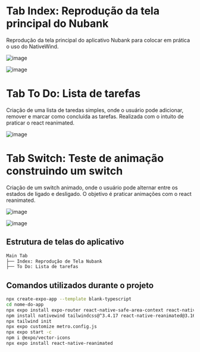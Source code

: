# Tab Index: Reprodução da tela principal do Nubank

Reprodução da tela principal do aplicativo Nubank para colocar em prática o uso do NativeWind.

![image](https://github.com/user-attachments/assets/f06e7308-61d5-4e43-8af6-69688932a5ad)

![image](https://github.com/user-attachments/assets/72647c16-cfbf-4b91-b9aa-b5f138d3f531)



# Tab To Do: Lista de tarefas

Criação de uma lista de taredas simples, onde o usuário pode adicionar, remover e marcar como concluída as tarefas. Realizada com o intuito de praticar o react reanimated.

![image](https://github.com/user-attachments/assets/facccc89-4552-4929-a88a-f9ddbe9e740f)


# Tab Switch: Teste de animação construindo um switch

Criação de um switch animado, onde o usuário pode alternar entre os estados de ligado e desligado. O objetivo é praticar animações com o react reanimated.

![image](https://github.com/user-attachments/assets/91445e1c-8199-43ef-b551-9045006a3a8b)

![image](https://github.com/user-attachments/assets/8514acdc-d291-4bcd-90ec-8295b8379199)



## Estrutura de telas do aplicativo

```bash
Main Tab
├── Index: Reprodução de Tela Nubank
├── To Do: Lista de tarefas
```

## Comandos utilizados durante o projeto

```bash
npx create-expo-app --template blank-typescript
cd nome-do-app
npx expo install expo-router react-native-safe-area-context react-native-screens expo-linking expo-constants expo-status-bar
npm install nativewind tailwindcss@^3.4.17 react-native-reanimated@3.16.2 react-native-safe-area-context
npx tailwind init
npx expo customize metro.config.js
npx expo start -c
npm i @expo/vector-icons
npx expo install react-native-reanimated
```
